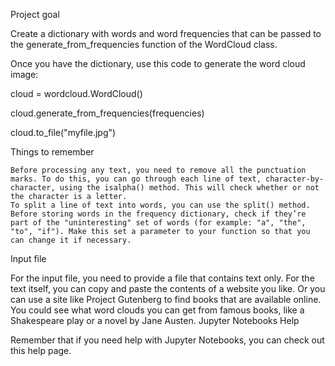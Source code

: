 Project goal

Create a dictionary with words and word frequencies that can be passed to the generate_from_frequencies function of the WordCloud class.

Once you have the dictionary, use this code to generate the word cloud image:

cloud = wordcloud.WordCloud()

cloud.generate_from_frequencies(frequencies)

cloud.to_file("myfile.jpg")

Things to remember

    Before processing any text, you need to remove all the punctuation marks. To do this, you can go through each line of text, character-by-character, using the isalpha() method. This will check whether or not the character is a letter.
    To split a line of text into words, you can use the split() method.
    Before storing words in the frequency dictionary, check if they’re part of the "uninteresting" set of words (for example: "a", "the", "to", "if"). Make this set a parameter to your function so that you can change it if necessary.

Input file

For the input file, you need to provide a file that contains text only. For the text itself, you can copy and paste the contents of a website you like. Or you can use a site like Project Gutenberg to find books that are available online. You could see what word clouds you can get from famous books, like a Shakespeare play or a novel by Jane Austen.
Jupyter Notebooks Help

Remember that if you need help with Jupyter Notebooks, you can check out this help page.
